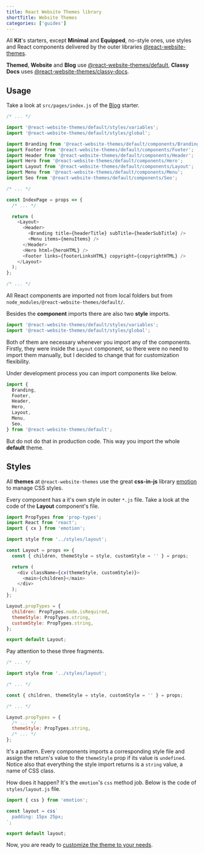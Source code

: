 ```yaml
---
title: React Website Themes library
shortTitle: Website Themes
categories: ['guides']
---
```


All **Kit**'s starters, except **Minimal** and **Equipped**, no-style ones, use styles and React components delivered by the outer libraries [@react-website-themes](https://www.npmjs.com/search?q=%40react-website-themes).

**Themed**, **Website** and **Blog** use [@react-website-themes/default](https://www.npmjs.com/package/@react-website-themes/default), **Classy Docs** uses [@react-website-themes/classy-docs](https://www.npmjs.com/package/@react-website-themes/classy-docs).

## Usage

Take a look at `src/pages/index.js` of the [Blog](./blog-starter) starter.

```javascript
/* ... */

import '@react-website-themes/default/styles/variables';
import '@react-website-themes/default/styles/global';

import Branding from '@react-website-themes/default/components/Branding';
import Footer from '@react-website-themes/default/components/Footer';
import Header from '@react-website-themes/default/components/Header';
import Hero from '@react-website-themes/default/components/Hero';
import Layout from '@react-website-themes/default/components/Layout';
import Menu from '@react-website-themes/default/components/Menu';
import Seo from '@react-website-themes/default/components/Seo';

/* ... */

const IndexPage = props => {
  /* ... */

  return (
    <Layout>
      <Header>
        <Branding title={headerTitle} subTitle={headerSubTitle} />
        <Menu items={menuItems} />
      </Header>
      <Hero html={heroHTML} />
      <Footer links={footerLinksHTML} copyright={copyrightHTML} />
    </Layout>
  );
};

/* ... */
```

All React components are imported not from local folders but from `node_modules/@react-website-themes/default/`.

Besides the **component** imports there are also two **style** imports.

```javascript
import '@react-website-themes/default/styles/variables';
import '@react-website-themes/default/styles/global';
```

Both of them are necessary whenever you import any of the components. Firstly, they were inside the `Layout` component, so there were no need to import them manually, but I decided to change that for customization flexibility.

Under development process you can import components like below.

```javascript
import {
  Branding,
  Footer,
  Header,
  Hero,
  Layout,
  Menu,
  Seo,
} from '@react-website-themes/default';
```

But do not do that in production code. This way you import the whole **default** theme.

## Styles

All **themes** at `@react-website-themes` use the great **css-in-js** library [emotion](https://github.com/emotion-js/emotion) to manage CSS styles.

Every component has a it's own style in outer `*.js` file. Take a look at the code of the **Layout** component's file.

```javascript
import PropTypes from 'prop-types';
import React from 'react';
import { cx } from 'emotion';

import style from '../styles/layout';

const Layout = props => {
  const { children, themeStyle = style, customStyle = '' } = props;

  return (
    <div className={cx(themeStyle, customStyle)}>
      <main>{children}</main>
    </div>
  );
};

Layout.propTypes = {
  children: PropTypes.node.isRequired,
  themeStyle: PropTypes.string,
  customStyle: PropTypes.string,
};

export default Layout;
```

Pay attention to these three fragments.

```javascript
/* ... */

import style from '../styles/layout';

/* ... */

const { children, themeStyle = style, customStyle = '' } = props;

/* ... */

Layout.propTypes = {
  /* ... */
  themeStyle: PropTypes.string,
  /* ... */
};
```

It's a pattern. Every components imports a corresponding style file and assign the return's value to the `themeStyle` prop if its value is `undefined`. Notice also that everything the style import returns is a `string` value, a name of CSS class.

How does it happen? It's the `emotion`'s `css` method job. Below is the code of `styles/layout.js` file.

```javascript
import { css } from 'emotion';

const layout = css`
  padding: 15px 25px;
`;

export default layout;
```

Now, you are ready to [customize the theme to your needs](/custom-style).
